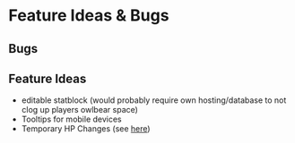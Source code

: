 # Feature Ideas & Bugs

## Bugs

## Feature Ideas

+ editable statblock (would probably require own hosting/database to not clog up players owlbear space)
+ Tooltips for mobile devices
+ Temporary HP Changes (see [here](https://discord.com/channels/795808973743194152/1136777520868507728/1141625692820340736))